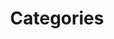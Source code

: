 ---
title: Categories
permalink: /categories/
layout: categories
author_profile: true
sidebar_main: true
---